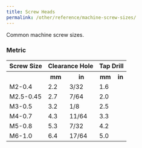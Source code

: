 ```yaml
---
title: Screw Heads
permalink: /other/reference/machine-screw-sizes/
---
```


Common machine screw sizes.

### Metric

<div class="table"><div class="table-container"><table>
    <tr><th>Screw Size</th><th colspan="2">Clearance Hole</th><th colspan="2">Tap Drill</th></tr>
    <tr><th></th><th>mm</th><th>in</th><th>mm</th><th>in</th></tr>
    <tr><td>M2-0.4</td><td>2.2</td><td>3/32</td><td>1.6</td><td></td></tr>
    <tr><td>M2.5-0.45</td><td>2.7</td><td>7/64</td><td>2.0</td><td></td></tr>
    <tr><td>M3-0.5</td><td>3.2</td><td>1/8</td><td>2.5</td><td></td></tr>
    <tr><td>M4-0.7</td><td>4.3</td><td>11/64</td><td>3.3</td><td></td></tr>
    <tr><td>M5-0.8</td><td>5.3</td><td>7/32</td><td>4.2</td><td></td></tr>
    <tr><td>M6-1.0</td><td>6.4</td><td>17/64</td><td>5.0</td><td></td></tr>
</table></div></div>
